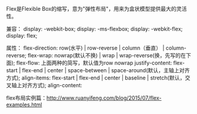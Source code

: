 Flex是Flexible Box的缩写，意为"弹性布局"，用来为盒状模型提供最大的灵活性。

兼容：
display: -webkit-box;
display: -ms-flexbox;
display: -webkit-flex;
display: flex;

属性：
flex-direction: row(水平) | row-reverse | column（垂直） | column-reverse;
flex-wrap: nowrap(默认不换) | wrap | wrap-reverse(换，先写的在下面);
flex-flow: 上面两种的简写，默认值为row nowrap
justify-content: flex-start | flex-end | center | space-between | space-around(默认，主轴上对齐方式);
align-items: flex-start | flex-end | center | baseline | stretch(默认，交叉轴上对齐方式);
align-content: 


flex布局实例篇：http://www.ruanyifeng.com/blog/2015/07/flex-examples.html